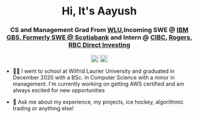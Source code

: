 <h1 align="center">Hi, It's Aayush</h1>
<h3 align="center">CS and Management Grad From <a href=https://wlu.ca target="blank">WLU</a>,Incoming SWE @ <a href=https://www.ibm.com/services target="blank">IBM GBS, Formerly SWE @ <a href=https://www.scotiabank.com/global/en/global-site.html target="blank">Scotiabank</a> and Intern @ <a href=https://www.cibc.com/en/about-cibc.html target="blank">CIBC</a>, <a href=https://about.rogers.com target="blank">Rogers</a>, <a href=https://www.rbc.com/our-company/index.html target="blank">RBC Direct Investing</a></h3>

<p align="center">
<!--<a href=mailto:aayush_sheth@hotmail.com target="blank"><img align="center" src=https://cdn.jsdelivr.net/npm/simple-icons@3.0.1/icons/gmail.svg alt="itsaayush" height="20" width="20" /></a>-->
<a href=https://www.linkedin.com/in/aayusheth target="blank"><img align="center" src=https://cdn.jsdelivr.net/npm/simple-icons@3.0.1/icons/linkedin.svg alt="itsaayush" height="20" width="20" /></a>
<a href=https://aayusheth.com target="blank"><img align="center" src=https://cdn.jsdelivr.net/npm/simple-icons@3.0.1/icons/googlechrome.svg alt="itsaayush" height="20" width="20" /></a>
</p>


<p>
  
- 👨‍🎓 I went to school at Wilfrid Laurier University and graduated in December 2020 with a BSc. in Computer Science with a minor in management. I'm currently working on getting AWS certified and am always excited for new opportunities

- 💬 Ask me about my experience, my projects, ice hockey, algorithmic trading or anything else!

</p>



<!--
**aayush4249/aayush4249** is a ✨ _special_ ✨ repository because its `README.md` (this file) appears on your GitHub profile.

Here are some ideas to get you started:

- 🔭 I’m currently working on ...
- 🌱 I’m currently learning ...
- 👯 I’m looking to collaborate on ...
- 🤔 I’m looking for help with ...
- 💬 Ask me about ...
- 📫 How to reach me: ...
- 😄 Pronouns: ...
- ⚡ Fun fact: ...
-->
